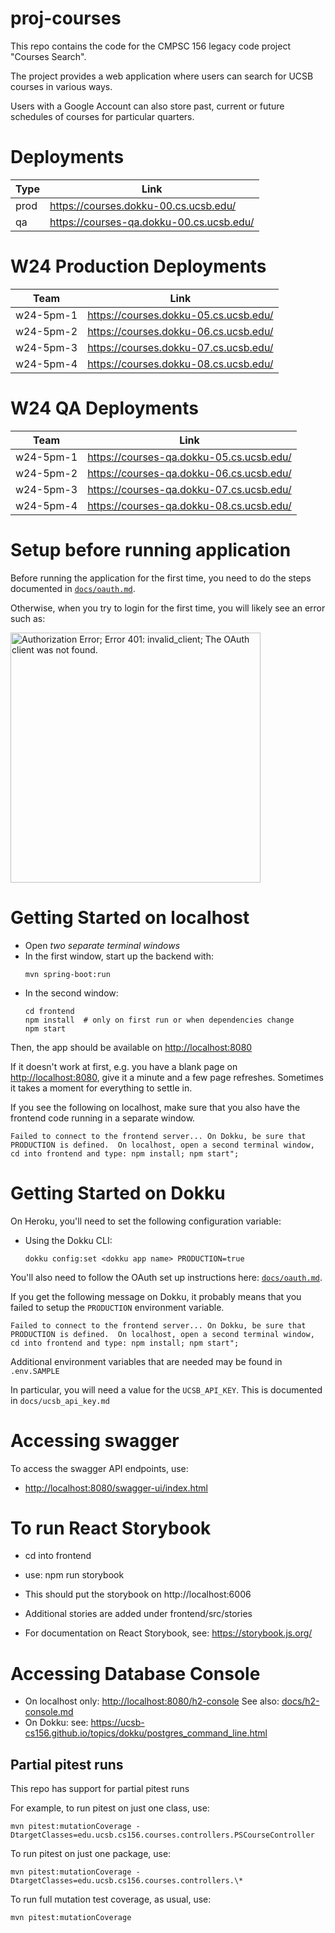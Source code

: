 # proj-courses

This repo contains the code for the CMPSC 156 legacy code project "Courses Search".

The project provides a web application where users can search for UCSB courses in various ways.

Users with a Google Account can also store past, current or future schedules of courses for particular quarters.

# Deployments

| Type | Link                                       |
| ---- | ------------------------------------------ |
| prod | <https://courses.dokku-00.cs.ucsb.edu/>    |
| qa   | <https://courses-qa.dokku-00.cs.ucsb.edu/> |

# W24 Production Deployments

| Team      | Link                                    |
| --------- | --------------------------------------- |
| w24-5pm-1 | <https://courses.dokku-05.cs.ucsb.edu/> |
| w24-5pm-2 | <https://courses.dokku-06.cs.ucsb.edu/> |
| w24-5pm-3 | <https://courses.dokku-07.cs.ucsb.edu/> |
| w24-5pm-4 | <https://courses.dokku-08.cs.ucsb.edu/> |

# W24 QA Deployments

| Team      | Link                                       |
| --------- | ------------------------------------------ |
| w24-5pm-1 | <https://courses-qa.dokku-05.cs.ucsb.edu/> |
| w24-5pm-2 | <https://courses-qa.dokku-06.cs.ucsb.edu/> |
| w24-5pm-3 | <https://courses-qa.dokku-07.cs.ucsb.edu/> |
| w24-5pm-4 | <https://courses-qa.dokku-08.cs.ucsb.edu/> |

# Setup before running application

Before running the application for the first time,
you need to do the steps documented in [`docs/oauth.md`](docs/oauth.md).

Otherwise, when you try to login for the first time, you
will likely see an error such as:

<img src="https://user-images.githubusercontent.com/1119017/149858436-c9baa238-a4f7-4c52-b995-0ed8bee97487.png" alt="Authorization Error; Error 401: invalid_client; The OAuth client was not found." width="400"/>

# Getting Started on localhost

- Open _two separate terminal windows_
- In the first window, start up the backend with:
  ```
  mvn spring-boot:run
  ```
- In the second window:
  ```
  cd frontend
  npm install  # only on first run or when dependencies change
  npm start
  ```

Then, the app should be available on <http://localhost:8080>

If it doesn't work at first, e.g. you have a blank page on <http://localhost:8080>, give it a minute and a few page refreshes. Sometimes it takes a moment for everything to settle in.

If you see the following on localhost, make sure that you also have the frontend code running in a separate window.

```
Failed to connect to the frontend server... On Dokku, be sure that PRODUCTION is defined.  On localhost, open a second terminal window, cd into frontend and type: npm install; npm start";
```

# Getting Started on Dokku

On Heroku, you'll need to set the following configuration variable:

- Using the Dokku CLI:
  ```
  dokku config:set <dokku app name> PRODUCTION=true
  ```

You'll also need to follow the OAuth set up instructions here: [`docs/oauth.md`](docs/oauth.md).

If you get the following message on Dokku, it probably means that you failed to setup the `PRODUCTION` environment variable.

```
Failed to connect to the frontend server... On Dokku, be sure that PRODUCTION is defined.  On localhost, open a second terminal window, cd into frontend and type: npm install; npm start";
```

Additional environment variables that are needed may be found in `.env.SAMPLE`

In particular, you will need a value for the `UCSB_API_KEY`. This is documented in `docs/ucsb_api_key.md`

# Accessing swagger

To access the swagger API endpoints, use:

- <http://localhost:8080/swagger-ui/index.html>

# To run React Storybook

- cd into frontend
- use: npm run storybook
- This should put the storybook on http://localhost:6006
- Additional stories are added under frontend/src/stories

- For documentation on React Storybook, see: https://storybook.js.org/

# Accessing Database Console

- On localhost only: <http://localhost:8080/h2-console> See also: [docs/h2-console.md](docs/h2-console.md)
- On Dokku: see: <https://ucsb-cs156.github.io/topics/dokku/postgres_command_line.html>

## Partial pitest runs

This repo has support for partial pitest runs

For example, to run pitest on just one class, use:

```
mvn pitest:mutationCoverage -DtargetClasses=edu.ucsb.cs156.courses.controllers.PSCourseController
```

To run pitest on just one package, use:

```
mvn pitest:mutationCoverage -DtargetClasses=edu.ucsb.cs156.courses.controllers.\*
```

To run full mutation test coverage, as usual, use:

```
mvn pitest:mutationCoverage
```
